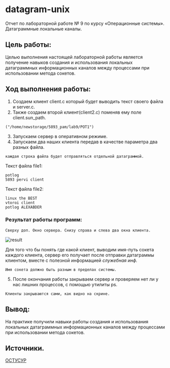 # datagram-unix
Отчет по лабораторной работе № 9 по курсу «Операционные системы». Датаграммные локальные каналы.

## Цель работы:
Целью выполнения настоящей лабораторной работы является
получение навыков создания и использования локальных датаграммных информационных каналов
между процессами при использовании метода сокетов. 

## Ход выполнения работы:
1. Создаем клиент client.c который будет выводить текст своего файла и server.c.
2. Также создаем второй клиент(client2.c) поменяв ему поле client.sun_path.
```
("/home/newstorage/5893_pam/lab9/POT1")
```
3. Запускаем сервер в оперативном режиме.
4. Запускаем два наших клиента
передав в качестве параметра два разных файла. 

`каждая строка файла будет отправляться отдельной датаграммой.`  

Текст файла file1:
```
potlog
5893 pervi client
```
Текст файла file2:
```
linux the BEST
vtoroi client
potlog ALEXABDER
```
### Результат работы программ:

`Cверху доп. Окно сервера. Снизу справа и слева два окна клиента.`

![result](https://i.imgur.com/616sJZy.png)
 
Для того что бы понять где какой клиент, выводим имя-путь сокета каждого клиента,
сервер его получает после отправки датаграммы клиентом,
вместе с полезной информацией _служебная инф._ 

`Имя сокета должно быть разным в пределах системы.`

5. После окончания работы
закрываем сервер и проверяем нет ли у нас лишних процессов,
с помощью утилиты ps.

`Клиенты закрываются сами, как видно на скрине.`

## Вывод: 
На практике получили навыки работы создания и использования локальных датаграммных информационных каналов между процессами при использовании метода сокетов.

## Источники.
[OCТУСУР](https://drive.google.com/file/d/17aHSL97aNbOCMYqPhJ3F1VB1V4il-stb/view?usp=sharing)
